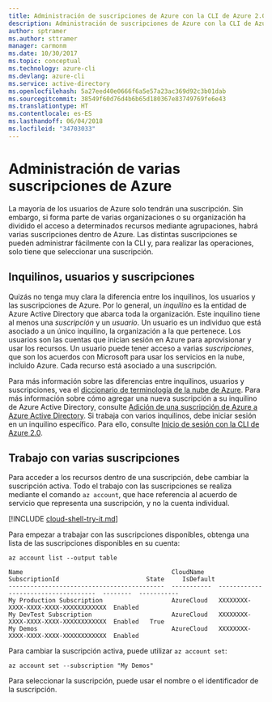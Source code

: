 ```yaml
---
title: Administración de suscripciones de Azure con la CLI de Azure 2.0
description: Administración de suscripciones de Azure con la CLI de Azure 2.0 en Linux, Mac o Windows.
author: sptramer
ms.author: sttramer
manager: carmonm
ms.date: 10/30/2017
ms.topic: conceptual
ms.technology: azure-cli
ms.devlang: azure-cli
ms.service: active-directory
ms.openlocfilehash: 5a27eed40e0666f6a5e57a23ac369d92c3b01dab
ms.sourcegitcommit: 38549f60d76d4b6b65d180367e83749769fe6e43
ms.translationtype: HT
ms.contentlocale: es-ES
ms.lasthandoff: 06/04/2018
ms.locfileid: "34703033"
---
```

# <a name="manage-multiple-azure-subscriptions"></a>Administración de varias suscripciones de Azure

La mayoría de los usuarios de Azure solo tendrán una suscripción. Sin embargo, si forma parte de varias organizaciones o su organización ha dividido el acceso a determinados recursos mediante agrupaciones, habrá varias suscripciones dentro de Azure. Las distintas suscripciones se pueden administrar fácilmente con la CLI y, para realizar las operaciones, solo tiene que seleccionar una suscripción.

## <a name="tenants-users-and-subscriptions"></a>Inquilinos, usuarios y suscripciones

Quizás no tenga muy clara la diferencia entre los inquilinos, los usuarios y las suscripciones de Azure. Por lo general, un _inquilino_ es la entidad de Azure Active Directory que abarca toda la organización. Este inquilino tiene al menos una _suscripción_ y un _usuario_. Un usuario es un individuo que está asociado a un único inquilino, la organización a la que pertenece. Los usuarios son las cuentas que inician sesión en Azure para aprovisionar y usar los recursos. Un usuario puede tener acceso a varias _suscripciones_, que son los acuerdos con Microsoft para usar los servicios en la nube, incluido Azure. Cada recurso está asociado a una suscripción.

Para más información sobre las diferencias entre inquilinos, usuarios y suscripciones, vea el [diccionario de terminología de la nube de Azure](/azure/azure-glossary-cloud-terminology).
Para más información sobre cómo agregar una nueva suscripción a su inquilino de Azure Active Directory, consulte [Adición de una suscripción de Azure a Azure Active Directory](/azure/active-directory/active-directory-how-subscriptions-associated-directory).
Si trabaja con varios inquilinos, debe iniciar sesión en un inquilino específico. Para ello, consulte [Inicio de sesión con la CLI de Azure 2.0](/cli/azure/authenticate-azure-cli).

## <a name="working-with-multiple-subscriptions"></a>Trabajo con varias suscripciones

Para acceder a los recursos dentro de una suscripción, debe cambiar la suscripción activa. Todo el trabajo con las suscripciones se realiza mediante el comando `az account`, que hace referencia al acuerdo de servicio que representa una suscripción, y no la cuenta individual.

[!INCLUDE [cloud-shell-try-it.md](includes/cloud-shell-try-it.md)]

Para empezar a trabajar con las suscripciones disponibles, obtenga una lista de las suscripciones disponibles en su cuenta:

```azurecli-interactive
az account list --output table
```

```Output
Name                                         CloudName    SubscriptionId                        State     IsDefault
-------------------------------------------  -----------  ------------------------------------  --------  -----------
My Production Subscription                   AzureCloud   XXXXXXXX-XXXX-XXXX-XXXX-XXXXXXXXXXXX  Enabled
My DevTest Subscription                      AzureCloud   XXXXXXXX-XXXX-XXXX-XXXX-XXXXXXXXXXXX  Enabled   True
My Demos                                     AzureCloud   XXXXXXXX-XXXX-XXXX-XXXX-XXXXXXXXXXXX  Enabled
```

Para cambiar la suscripción activa, puede utilizar `az account set`:

```azurecli-interactive
az account set --subscription "My Demos"
```

Para seleccionar la suscripción, puede usar el nombre o el identificador de la suscripción.
